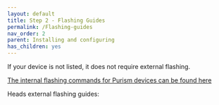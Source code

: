```yaml
---
layout: default
title: Step 2 - Flashing Guides
permalink: /Flashing-guides
nav_order: 2
parent: Installing and configuring
has_children: yes
---
```


If your device is not listed, it does not require external flashing.  

[The internal flashing commands for Purism devices can be found here](https://docs.puri.sm/PureBoot/Heads/User_Manual.html#flash-the-compiled-heads-rom-to-your-hardware)

Heads external flashing guides:
